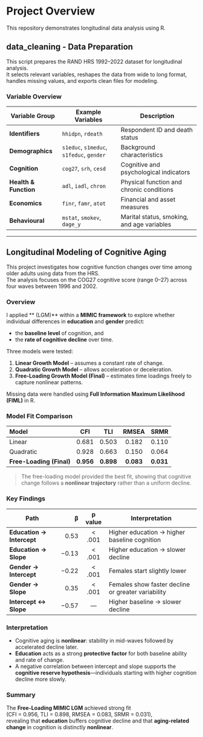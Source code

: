 # Project Overview 
This repository demonstrates longitudinal data analysis using R. 

## data_cleaning - Data Preparation 

This script prepares the RAND HRS 1992–2022 dataset for longitudinal analysis.  
It selects relevant variables, reshapes the data from wide to long format, handles missing values, and exports clean files for modeling.

### Variable Overview

| Variable Group | Example Variables | Description |
|----------------|------------------|--------------|
| **Identifiers** | `hhidpn`, `rdeath` | Respondent ID and death status |
| **Demographics** | `s1educ`, `s1meduc`, `s1feduc`, `gender` | Background characteristics |
| **Cognition** | `cog27`, `srh`, `cesd` | Cognitive and psychological indicators |
| **Health & Function** | `adl`, `iadl`, `chron` | Physical function and chronic conditions |
| **Economics** | `finr`, `famr`, `atot` | Financial and asset measures |
| **Behavioural** | `mstat`, `smokev`, `dage_y` | Marital status, smoking, and age variables |

--- 

## Longitudinal Modeling of Cognitive Aging

This project investigates how cognitive function changes over time among older adults using data from the HRS.  
The analysis focuses on the COG27 cognitive score (range 0–27) across four waves between 1996 and 2002.


### Overview

I applied ** (LGM)** within a **MIMIC framework** to explore whether individual differences in **education** and **gender** predict:
- the **baseline level** of cognition, and  
- the **rate of cognitive decline** over time.

Three models were tested:
1. **Linear Growth Model** – assumes a constant rate of change.  
2. **Quadratic Growth Model** – allows acceleration or deceleration.  
3. **Free-Loading Growth Model (Final)** – estimates time loadings freely to capture nonlinear patterns.

Missing data were handled using **Full Information Maximum Likelihood (FIML)** in R.

### Model Fit Comparison

| Model | CFI | TLI | RMSEA | SRMR | 
|:------|:----:|:----:|:------:|:------|
| Linear | 0.681 | 0.503 | 0.182 | 0.110 | 
| Quadratic | 0.928 | 0.663 | 0.150 | 0.064 | 
| **Free-Loading (Final)** | **0.956** | **0.898** | **0.083** | **0.031** | 

> The free-loading model provided the best fit, showing that cognitive change follows a **nonlinear trajectory** rather than a uniform decline.

### Key Findings 

| Path | β | p value | Interpretation |
|------|----:|:--:|----------------|
| **Education → Intercept** | 0.53 | < .001 | Higher education → higher baseline cognition |
| **Education → Slope** | −0.13 | < .001 | Higher education → slower decline |
| **Gender → Intercept** | −0.22 | < .001 | Females start slightly lower |
| **Gender → Slope** | 0.35 | < .001 | Females show faster decline or greater variability |
| **Intercept ↔ Slope** | −0.57 | — | Higher baseline → slower decline  |

### Interpretation

- Cognitive aging is **nonlinear**: stability in mid-waves followed by accelerated decline later.  
- **Education** acts as a strong **protective factor** for both baseline ability and rate of change.  
- A negative correlation between intercept and slope supports the **cognitive reserve hypothesis**—individuals starting with higher cognition decline more slowly.  


### Summary

The **Free-Loading MIMIC LGM** achieved strong fit  
(CFI = 0.956, TLI = 0.898, RMSEA = 0.083, SRMR = 0.031),  
revealing that **education** buffers cognitive decline and that **aging-related change** in cognition is distinctly **nonlinear**.
